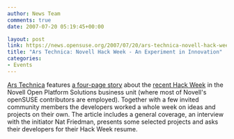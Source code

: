 ```yaml
---
author: News Team
comments: true
date: 2007-07-20 05:19:45+00:00

layout: post
link: https://news.opensuse.org/2007/07/20/ars-technica-novell-hack-week-an-experiment-in-innovation/
title: "Ars Technica: Novell Hack Week - An Experiment in Innovation"
categories:
- Events
---
```

[Ars Technica](http://arstechnica.com/) features [a four-page story](http://arstechnica.com/articles/culture/novell-hack-week-an-experiment-in-innovation.ars/1) about the [recent Hack Week](https://news.opensuse.org/?p=30) in the Novell Open Platform Solutions business unit (where most of Novell's openSUSE contributors are employed). Together with a few invited community members the developers worked a whole week on ideas and projects on their own. The article includes a general coverage, an interview with the initiator Nat Friedman, presents some selected projects and asks their developers for their Hack Week resume.
